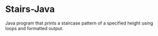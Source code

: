 # Stairs-Java
Java program that prints a staircase pattern of a specified height using loops and formatted output.
